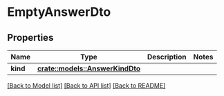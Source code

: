 # EmptyAnswerDto

## Properties

Name | Type | Description | Notes
------------ | ------------- | ------------- | -------------
**kind** | [**crate::models::AnswerKindDto**](AnswerKindDto.md) |  | 

[[Back to Model list]](../README.md#documentation-for-models) [[Back to API list]](../README.md#documentation-for-api-endpoints) [[Back to README]](../README.md)


